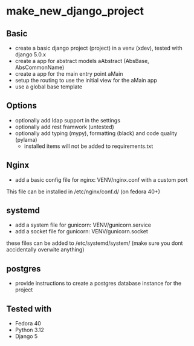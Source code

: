 # make_new_django_project


## Basic

 - create a basic django project (project) in a venv (xdev), tested with django 5.0.x
 - create a app for abstract models aAbstract (AbsBase, AbsCommonName)
 - create a app for the main entry point aMain
 - setup the routing to use the initial view for the aMain app
 - use a global base template

## Options

 - optionally add ldap support in the settings
 - optionally add rest framwork (untested)
 - optionally add typing (mypy), formatting (black) and code quality (pylama)
    - installed items will not be added to requirements.txt

## Nginx

 - add a basic config file for nginx: VENV/nginx.conf with a custom port

This file can be installed in /etc/nginx/conf.d/ (on fedora 40+)

## systemd

 - add a system file for gunicorn: VENV/gunicorn<n>.service
 - add a socket file for gunicorn: VENV/gunicorn<n>.socket

these files can be added to /etc/systemd/system/ (make sure you dont accidentally overwite anything)

## postgres

 - provide instructions to create a postgres database instance for the project

## Tested with

 - Fedora 40
 - Python 3.12
 - Django 5
